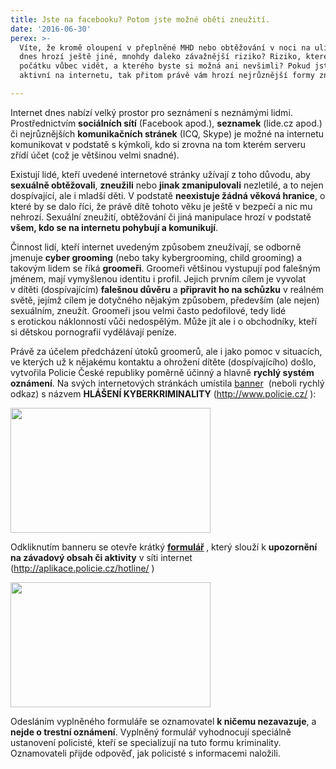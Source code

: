 ```yaml
---
title: Jste na facebooku? Potom jste možné oběti zneužití.
date: '2016-06-30'
perex: >-
  Víte, že kromě oloupení v přeplněné MHD nebo obtěžování v noci na ulici vám
  dnes hrozí ještě jiné, mnohdy daleko závažnější riziko? Riziko, které není z
  počátku vůbec vidět, a kterého byste si možná ani nevšimli? Pokud jste velmi
  aktivní na internetu, tak přitom právě vám hrozí nejrůznější formy zneužití.

---
```



<p class="MsoNormal">Internet dnes nabízí velký prostor pro seznámení s&nbsp;neznámými lidmi. Prostřednictvím <strong>sociálních sítí</strong> (Facebook apod.), <strong>seznamek</strong> (lide.cz apod.) či nejrůznějších <strong>komunikačních stránek</strong> (ICQ, Skype) je možné na internetu komunikovat v&nbsp;podstatě s&nbsp;kýmkoli, kdo si zrovna na tom kterém serveru zřídí účet (což je většinou velmi snadné).</p><p>Existují lidé, kteří uvedené internetové stránky užívají z&nbsp;toho důvodu, aby <strong>sexuálně obtěžovali</strong>, <strong>zneužili</strong> nebo <strong>jinak zmanipulovali</strong> nezletilé, a to nejen dospívající, ale i mladší děti. V&nbsp;podstatě <strong>neexistuje žádná věková hranice</strong>, o které by se dalo říci, že právě dítě tohoto věku je ještě v&nbsp;bezpečí a nic mu nehrozí. Sexuální zneužití, obtěžování či jiná manipulace hrozí v&nbsp;podstatě <strong>všem, kdo se na internetu pohybují a komunikují</strong>.</p><p>Činnost lidí, kteří internet uvedeným způsobem zneužívají, se odborně jmenuje <strong>cyber grooming</strong> (nebo taky kybergrooming, child grooming) a takovým lidem se říká <strong>groomeři</strong>. Groomeři většinou vystupují pod falešným jménem, mají vymyšlenou identitu i profil. Jejich prvním cílem je vyvolat v&nbsp;dítěti (dospívajícím) <strong>falešnou důvěru</strong> a <strong>připravit ho na schůzku</strong> v&nbsp;reálném světě, jejímž cílem je dotyčného nějakým způsobem, především (ale nejen) sexuálním, zneužít. Groomeři jsou velmi často pedofilové, tedy lidé s&nbsp;erotickou náklonností vůči nedospělým. Může jít ale i o obchodníky, kteří si dětskou pornografií vydělávají peníze.</p><p>Právě za účelem předcházení útoků groomerů, ale i jako pomoc v&nbsp;situacích, ve kterých už k&nbsp;nějakému kontaktu a ohrožení dítěte (dospívajícího) došlo, vytvořila Policie České republiky poměrně účinný a hlavně <strong>rychlý systém oznámení</strong>. Na svých internetových stránkách umístila <a title="Otevření do nového okna" href="http://www.policie.cz" target="_blank">banner</a>&nbsp;<img alt="" src="typo3/ext/od_linkdesc/icons/external.gif" class="od_linkdesc_icon_external" /> (neboli rychlý odkaz) s&nbsp;názvem <strong>HLÁŠENÍ KYBERKRIMINALITY</strong> (<a title="Otevření do nového okna" href="http://www.policie.cz/" target="_blank">http://www.policie.cz/</a>&nbsp;<img alt="" src="typo3/ext/od_linkdesc/icons/external.gif" class="od_linkdesc_icon_external" />): </p><p><a href="typo3/#" onclick="window.close();"><img border="0" src="typo3temp/pics/1fe0bd6311.png" alt="" height="200" width="320" /></a></p><p>Odkliknutím banneru se otevře krátký <strong><a title="Otevření do nového okna" href="http://aplikace.policie.cz/hotline" target="_blank">formulář</a>&nbsp;<img alt="" src="typo3/ext/od_linkdesc/icons/external.gif" class="od_linkdesc_icon_external" /></strong>, který slouží k <strong>upozornění na závadový obsah či aktivity</strong> v síti internet (<a title="Otevření do nového okna" href="http://aplikace.policie.cz/hotline/" target="_blank">http://aplikace.policie.cz/hotline/</a>&nbsp;<img alt="" src="typo3/ext/od_linkdesc/icons/external.gif" class="od_linkdesc_icon_external" />)</p><p><a href="typo3/#" onclick="window.close();"><img border="0" src="typo3temp/pics/9dac43fa99.png" alt="" height="200" width="320" /></a></p><p>Odesláním vyplněného formuláře se oznamovatel <strong>k&nbsp;ničemu nezavazuje</strong>, a <strong>nejde o trestní oznáme</strong><strong>ní</strong>. Vyplněný formulář vyhodnocují speciálně ustanovení policisté, kteří se specializují na tuto formu kriminality. Oznamovateli přijde odpověď, jak policisté s&nbsp;informacemi naložili.</p>

